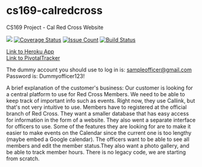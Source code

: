 # cs169-calredcross
CS169 Project - Cal Red Cross Website 


<a href="https://codeclimate.com/github/hiftekhar/cs169-calredcross"><img src="https://codeclimate.com/github/hiftekhar/cs169-calredcross/badges/gpa.svg" /></a> <a href="https://codeclimate.com/github/hiftekhar/cs169-calredcross/coverage"> [![Coverage Status](https://coveralls.io/repos/github/hiftekhar/cs169-calredcross/badge.svg)](https://coveralls.io/github/hiftekhar/cs169-calredcross) </a> [![Issue Count](https://codeclimate.com/github/hiftekhar/cs169-calredcross/badges/issue_count.svg)](https://codeclimate.com/github/hiftekhar/cs169-calredcross) [![Build Status](https://travis-ci.org/hiftekhar/cs169-calredcross.svg?branch=master)](https://travis-ci.org/hiftekhar/cs169-calredcross)

<a href="https://damp-forest-29318.herokuapp.com/"><div>Link to Heroku App</div></a>
<a href="https://www.pivotaltracker.com/n/projects/1885881"><div>Link to PivotalTracker</div></a>


The dummy account you should use to log in is: sampleofficer@gmail.com
Password is: Dummyofficer123!


A brief explanation of the customer's business:
Our customer is looking for a central platform to use for Red Cross Members. We
need to be able to keep track of important info such as events. Right now, they
use Callink, but that's not very intuitive to use. Members have to registered at
the official branch of Red Cross. They want a smaller database that has easy
access for information in the form of a website. They also went a separate
interface for officers to use. Some of the features they are looking for are to
make it easier to make events on the Calendar since the current one is too
lengthy (maybe embed a Google calendar). The officers want to be able to see all
members and edit the member status.They also want a photo gallery, and be able
to track member hours. There is no legacy code, we are starting from scratch.



